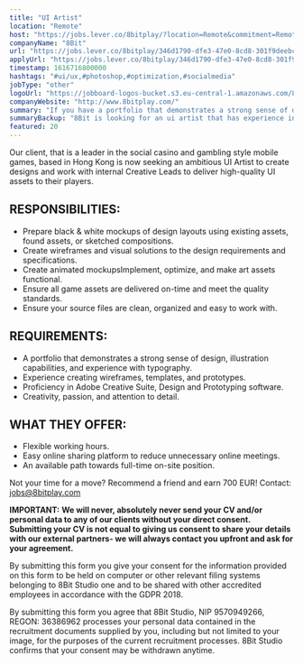 ```yaml
---
title: "UI Artist"
location: "Remote"
host: "https://jobs.lever.co/8bitplay/?location=Remote&commitment=Remote"
companyName: "8Bit"
url: "https://jobs.lever.co/8bitplay/346d1790-dfe3-47e0-8cd8-301f9deebc2c"
applyUrl: "https://jobs.lever.co/8bitplay/346d1790-dfe3-47e0-8cd8-301f9deebc2c/apply"
timestamp: 1616716800000
hashtags: "#ui/ux,#photoshop,#optimization,#socialmedia"
jobType: "other"
logoUrl: "https://jobboard-logos-bucket.s3.eu-central-1.amazonaws.com/8bit"
companyWebsite: "http://www.8bitplay.com/"
summary: "If you have a portfolio that demonstrates a strong sense of design, illustration capabilities, and experience with typography, consider applying to 8Bit's job post for a new ui artist."
summaryBackup: "8Bit is looking for an ui artist that has experience in: #ui/ux, #socialmedia, #photoshop."
featured: 20
---
```


Our client, that is a leader in the social casino and gambling style mobile games, based in Hong Kong is now seeking an ambitious UI Artist to create designs and work with internal Creative Leads to deliver high-quality UI assets to their players.

## RESPONSIBILITIES:

*   Prepare black & white mockups of design layouts using existing assets, found assets, or sketched compositions.
*   Create wireframes and visual solutions to the design requirements and specifications.
*   Create animated mockupsImplement, optimize, and make art assets functional.
*   Ensure all game assets are delivered on-time and meet the quality standards.
*   Ensure your source files are clean, organized and easy to work with.

## REQUIREMENTS:

*   A portfolio that demonstrates a strong sense of design, illustration capabilities, and experience with typography.
*   Experience creating wireframes, templates, and prototypes.
*   Proficiency in Adobe Creative Suite, Design and Prototyping software.
*   Creativity, passion, and attention to detail.

## WHAT THEY OFFER:

*   Flexible working hours.
*   Easy online sharing platform to reduce unnecessary online meetings.
*   An available path towards full-time on-site position.

Not your time for a move? Recommend a friend and earn 700 EUR! Contact: jobs@8bitplay.com

**IMPORTANT:** **We will never, absolutely never send your CV and/or personal data to any of our clients without your direct consent. Submitting your CV is not equal to giving us consent to share your details with our external partners- we will always contact you upfront and ask for your agreement.**

By submitting this form you give your consent for the information provided on this form to be held on computer or other relevant filing systems belonging to 8Bit Studio one and to be shared with other accredited employees in accordance with the GDPR 2018.

By submitting this form you agree that 8Bit Studio, NIP 9570949266, REGON: 36386962 processes your personal data contained in the recruitment documents supplied by you, including but not limited to your image, for the purposes of the current recruitment processes. 8Bit Studio confirms that your consent may be withdrawn anytime.
